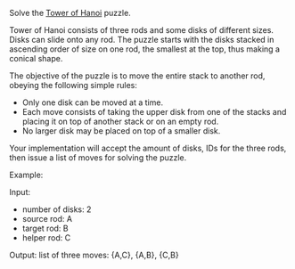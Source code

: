 Solve the [Tower of Hanoi](https://en.wikipedia.org/wiki/Tower_of_Hanoi) puzzle.

Tower of Hanoi consists of three rods and some disks of different sizes. Disks can slide onto any rod. The puzzle starts with the disks stacked in ascending order of size on one rod, the smallest at the top, thus making a conical shape.

The objective of the puzzle is to move the entire stack to another rod, obeying the following simple rules:

- Only one disk can be moved at a time.
- Each move consists of taking the upper disk from one of the stacks and placing it on top of another stack or on an empty rod.
- No larger disk may be placed on top of a smaller disk.

Your implementation will accept the amount of disks, IDs for the three rods, then issue a list of moves for solving the puzzle.

Example:

Input:
- number of disks: 2
- source rod: A
- target rod: B
- helper rod: C

Output: list of three moves: {A,C}, {A,B}, {C,B} 
